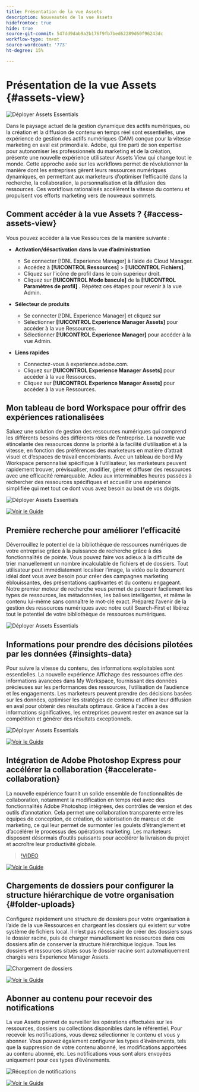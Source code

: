 ```yaml
---
title: Présentation de la vue Assets
description: Nouveautés de la vue Assets
hidefromtoc: true
hide: true
source-git-commit: 547dd9dab9a2b176f9fb7bed62289d60f96243dc
workflow-type: tm+mt
source-wordcount: '773'
ht-degree: 15%

---
```



# Présentation de la vue Assets {#assets-view}

![Déployer Assets Essentials](assets/banner-image.jpg)

Dans le paysage actuel de la gestion dynamique des actifs numériques, où la création et la diffusion de contenu en temps réel sont essentielles, une expérience de gestion des actifs numériques (DAM) conçue pour la vitesse marketing en aval est primordiale. Adobe, qui tire parti de son expertise pour autonomiser les professionnels du marketing et de la création, présente une nouvelle expérience utilisateur Assets View qui change tout le monde. Cette approche axée sur les workflows permet de révolutionner la manière dont les entreprises gèrent leurs ressources numériques dynamiques, en permettant aux marketeurs d’optimiser l’efficacité dans la recherche, la collaboration, la personnalisation et la diffusion des ressources. Ces workflows rationalisés accélèrent la vitesse du contenu et propulsent vos efforts marketing vers de nouveaux sommets.

## Comment accéder à la vue Assets ? {#access-assets-view}

Vous pouvez accéder à la vue Ressources de la manière suivante :

* **Activation/désactivation dans la vue d’administration**

   * Se connecter [!DNL Experience Manager] à l’aide de Cloud Manager.
   * Accédez à **[!UICONTROL Ressources]** > **[!UICONTROL Fichiers]**.
   * Cliquez sur l’icône de profil dans le coin supérieur droit.
   * Cliquez sur **[!UICONTROL Mode bascule]** de la **[!UICONTROL Paramètres de profil]** .
Répétez ces étapes pour revenir à la vue Admin.

* **Sélecteur de produits**
   * Se connecter [!DNL Experience Manager] et cliquez sur
   * Sélectionner **[!UICONTROL Experience Manager Assets]** pour accéder à la vue Ressources.
   * Sélectionner **[!UICONTROL Experience Manager]** pour accéder à la vue Admin.

* **Liens rapides**
   * Connectez-vous à experience.adobe.com.
   * Cliquez sur **[!UICONTROL Experience Manager Assets]** pour accéder à la vue Ressources.
   * Cliquez sur **[!UICONTROL Experience Manager Assets]** pour accéder à la vue Ressources.


## Mon tableau de bord Workspace pour offrir des expériences rationalisées

Saluez une solution de gestion des ressources numériques qui comprend les différents besoins des différents rôles de l’entreprise. La nouvelle vue étincelante des ressources donne la priorité à la facilité d’utilisation et à la vitesse, en fonction des préférences des marketeurs en matière d’attrait visuel et d’espaces de travail encombrants. Avec un tableau de bord My Workspace personnalisé spécifique à l’utilisateur, les marketeurs peuvent rapidement trouver, prévisualiser, modifier, gérer et diffuser des ressources avec une efficacité remarquable. Adieu aux interminables heures passées à rechercher des ressources spécifiques et accueillir une expérience simplifiée qui met tout ce dont vous avez besoin au bout de vos doigts.

![Déployer Assets Essentials](assets/my-workspace-demo.gif)

[![Voir le Guide](https://helpx.adobe.com/content/dam/help/en/marketing-cloud/how-to/digital-foundation/_jcr_content/main-pars/image_1250343773/see-the-guide-sm.png)](my-workspace.md)

## Première recherche pour améliorer l’efficacité

Déverrouillez le potentiel de la bibliothèque de ressources numériques de votre entreprise grâce à la puissance de recherche grâce à des fonctionnalités de pointe. Vous pouvez faire vos adieux à la difficulté de trier manuellement un nombre incalculable de fichiers et de dossiers. Tout utilisateur peut immédiatement localiser l’image, la vidéo ou le document idéal dont vous avez besoin pour créer des campagnes marketing éblouissantes, des présentations captivantes et du contenu engageant. Notre premier moteur de recherche vous permet de parcourir facilement les types de ressources, les métadonnées, les balises intelligentes, et même le contenu lui-même sans connaître le mot-clé exact. Préparez l’avenir de la gestion des ressources numériques avec notre outil Search-First et libérez tout le potentiel de votre bibliothèque de ressources numériques.

![Déployer Assets Essentials](assets/search-first.gif)

## Informations pour prendre des décisions pilotées par les données {#insights-data}

Pour suivre la vitesse du contenu, des informations exploitables sont essentielles. La nouvelle expérience Affichage des ressources offre des informations avancées dans My Workspace, fournissant des données précieuses sur les performances des ressources, l’utilisation de l’audience et les engagements. Les marketeurs peuvent prendre des décisions basées sur les données, optimiser les stratégies de contenu et affiner leur diffusion en aval pour obtenir des résultats optimaux. Grâce à l&#39;accès à des informations significatives, les entreprises peuvent rester en avance sur la compétition et générer des résultats exceptionnels.

![Déployer Assets Essentials](assets/insights-overview.gif)

[![Voir le Guide](https://helpx.adobe.com/content/dam/help/en/marketing-cloud/how-to/digital-foundation/_jcr_content/main-pars/image_1250343773/see-the-guide-sm.png)](manage-reports.md#view-live-statistics)

## Intégration de Adobe Photoshop Express pour accélérer la collaboration {#accelerate-collaboration}

La nouvelle expérience fournit un solide ensemble de fonctionnalités de collaboration, notamment la modification en temps réel avec des fonctionnalités Adobe Photoshop intégrées, des contrôles de version et des outils d’annotation. Cela permet une collaboration transparente entre les équipes de conception, de création, de valorisation de marque et de marketing, ce qui leur permet de surmonter les goulets d’étranglement et d’accélérer le processus des opérations marketing. Les marketeurs disposent désormais d’outils puissants pour accélérer la livraison du projet et accroître leur productivité globale.

>[!VIDEO](https://video.tv.adobe.com/v/3420922)

[![Voir le Guide](https://helpx.adobe.com/content/dam/help/en/marketing-cloud/how-to/digital-foundation/_jcr_content/main-pars/image_1250343773/see-the-guide-sm.png)](edit-images.md)

## Chargements de dossiers pour configurer la structure hiérarchique de votre organisation {#folder-uploads}

Configurez rapidement une structure de dossiers pour votre organisation à l’aide de la vue Ressources en chargeant les dossiers qui existent sur votre système de fichiers local. Il n’est pas nécessaire de créer des dossiers sous le dossier racine, puis de charger manuellement les ressources dans ces dossiers afin de conserver la structure hiérarchique logique. Tous les dossiers et ressources situés sous le dossier racine sont automatiquement chargés vers Experience Manager Assets.

![Chargement de dossiers](assets/folder-uploads.gif)

[![Voir le Guide](https://helpx.adobe.com/content/dam/help/en/marketing-cloud/how-to/digital-foundation/_jcr_content/main-pars/image_1250343773/see-the-guide-sm.png)](add-delete.md)

## Abonner au contenu pour recevoir des notifications

La vue Assets permet de surveiller les opérations effectuées sur les ressources, dossiers ou collections disponibles dans le référentiel. Pour recevoir les notifications, vous devez sélectionner le contenu et vous y abonner. Vous pouvez également configurer les types d’événements, tels que la suppression de votre contenu abonné, les modifications apportées au contenu abonné, etc. Les notifications vous sont alors envoyées uniquement pour ces types d’événements.

![Réception de notifications](assets/notifications.gif)

[![Voir le Guide](https://helpx.adobe.com/content/dam/help/en/marketing-cloud/how-to/digital-foundation/_jcr_content/main-pars/image_1250343773/see-the-guide-sm.png)](manage-notifications.md)




